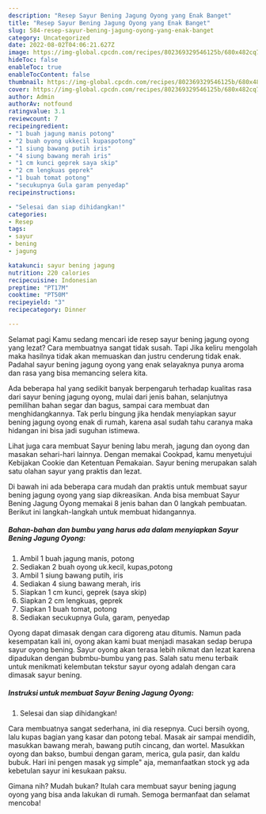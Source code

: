 ```yaml
---
description: "Resep Sayur Bening Jagung Oyong yang Enak Banget"
title: "Resep Sayur Bening Jagung Oyong yang Enak Banget"
slug: 584-resep-sayur-bening-jagung-oyong-yang-enak-banget
category: Uncategorized
date: 2022-08-02T04:06:21.627Z
image: https://img-global.cpcdn.com/recipes/802369329546125b/680x482cq70/sayur-bening-jagung-oyong-foto-resep-utama.jpg
hideToc: false
enableToc: true
enableTocContent: false
thumbnail: https://img-global.cpcdn.com/recipes/802369329546125b/680x482cq70/sayur-bening-jagung-oyong-foto-resep-utama.jpg
cover: https://img-global.cpcdn.com/recipes/802369329546125b/680x482cq70/sayur-bening-jagung-oyong-foto-resep-utama.jpg
author: Admin
authorAv: notfound
ratingvalue: 3.1
reviewcount: 7
recipeingredient:
- "1 buah jagung manis potong"
- "2 buah oyong ukkecil kupaspotong"
- "1 siung bawang putih iris"
- "4 siung bawang merah iris"
- "1 cm kunci geprek saya skip"
- "2 cm lengkuas geprek"
- "1 buah tomat potong"
- "secukupnya Gula garam penyedap"
recipeinstructions:

- "Selesai dan siap dihidangkan!"
categories:
- Resep
tags:
- sayur
- bening
- jagung

katakunci: sayur bening jagung 
nutrition: 220 calories
recipecuisine: Indonesian
preptime: "PT17M"
cooktime: "PT50M"
recipeyield: "3"
recipecategory: Dinner

---
```



Selamat pagi Kamu sedang mencari ide resep sayur bening jagung oyong yang lezat? Cara membuatnya sangat tidak susah. Tapi Jika keliru mengolah maka hasilnya tidak akan memuaskan dan justru cenderung tidak enak. Padahal sayur bening jagung oyong yang enak selayaknya punya aroma dan rasa yang bisa memancing selera kita.


Ada beberapa hal yang sedikit banyak berpengaruh terhadap kualitas rasa dari sayur bening jagung oyong, mulai dari jenis bahan, selanjutnya pemilihan bahan segar dan bagus, sampai cara membuat dan menghidangkannya. Tak perlu bingung jika hendak menyiapkan sayur bening jagung oyong enak di rumah, karena asal sudah tahu caranya maka hidangan ini bisa jadi suguhan istimewa.

Lihat juga cara membuat Sayur bening labu merah, jagung dan oyong dan masakan sehari-hari lainnya. Dengan memakai Cookpad, kamu menyetujui Kebijakan Cookie dan Ketentuan Pemakaian. Sayur bening merupakan salah satu olahan sayur yang praktis dan lezat.


Di bawah ini ada beberapa cara mudah dan praktis untuk membuat sayur bening jagung oyong yang siap dikreasikan. Anda bisa membuat Sayur Bening Jagung Oyong memakai 8 jenis bahan dan 0 langkah pembuatan. Berikut ini langkah-langkah untuk membuat hidangannya.

<!--inarticleads1-->

##### Bahan-bahan dan bumbu yang harus ada dalam menyiapkan Sayur Bening Jagung Oyong:

1. Ambil 1 buah jagung manis, potong
1. Sediakan 2 buah oyong uk.kecil, kupas,potong
1. Ambil 1 siung bawang putih, iris
1. Sediakan 4 siung bawang merah, iris
1. Siapkan 1 cm kunci, geprek (saya skip)
1. Siapkan 2 cm lengkuas, geprek
1. Siapkan 1 buah tomat, potong
1. Sediakan secukupnya Gula, garam, penyedap


Oyong dapat dimasak dengan cara digoreng atau ditumis. Namun pada kesempatan kali ini, oyong akan kami buat menjadi masakan sedap berupa sayur oyong bening. Sayur oyong akan terasa lebih nikmat dan lezat karena dipadukan dengan bubmbu-bumbu yang pas. Salah satu menu terbaik untuk menikmati kelembutan tekstur sayur oyong adalah dengan cara dimasak sayur bening. 

<!--inarticleads2-->

##### Instruksi untuk membuat Sayur Bening Jagung Oyong:


1. Selesai dan siap dihidangkan!

Cara membuatnya sangat sederhana, ini dia resepnya. Cuci bersih oyong, lalu kupas bagian yang kasar dan potong tebal. Masak air sampai mendidih, masukkan bawang merah, bawang putih cincang, dan wortel. Masukkan oyong dan bakso, bumbui dengan garam, merica, gula pasir, dan kaldu bubuk. Hari ini pengen masak yg simple&#34; aja, memanfaatkan stock yg ada kebetulan sayur ini kesukaan paksu. 

Gimana nih? Mudah bukan? Itulah cara membuat sayur bening jagung oyong yang bisa anda lakukan di rumah. Semoga bermanfaat dan selamat mencoba!
